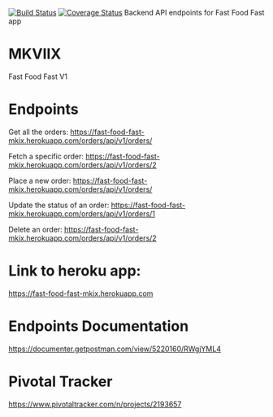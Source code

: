 [![Build Status](https://travis-ci.org/Makavura/MKVIX.svg?branch=develop-v1)](https://travis-ci.org/Makavura/MKVIX)
[![Coverage Status](https://coveralls.io/repos/github/Makavura/Fast-Food-Fast-Endpoints/badge.svg?branch=develop-v1)](https://coveralls.io/github/Makavura/Fast-Food-Fast-Endpoints?branch=develop-v1)
Backend API endpoints for Fast Food Fast app
# MKVIIX
Fast Food Fast V1

# Endpoints

Get all the orders:
https://fast-food-fast-mkix.herokuapp.com/orders/api/v1/orders/

Fetch a specific order:
https://fast-food-fast-mkix.herokuapp.com/orders/api/v1/orders/2

Place a new order:
https://fast-food-fast-mkix.herokuapp.com/orders/api/v1/orders/

Update the status of an order:
https://fast-food-fast-mkix.herokuapp.com/orders/api/v1/orders/1

Delete an order:
https://fast-food-fast-mkix.herokuapp.com/orders/api/v1/orders/2

# Link to heroku app:
https://fast-food-fast-mkix.herokuapp.com

# Endpoints Documentation
https://documenter.getpostman.com/view/5220160/RWgjYML4

# Pivotal Tracker 
https://www.pivotaltracker.com/n/projects/2193657
